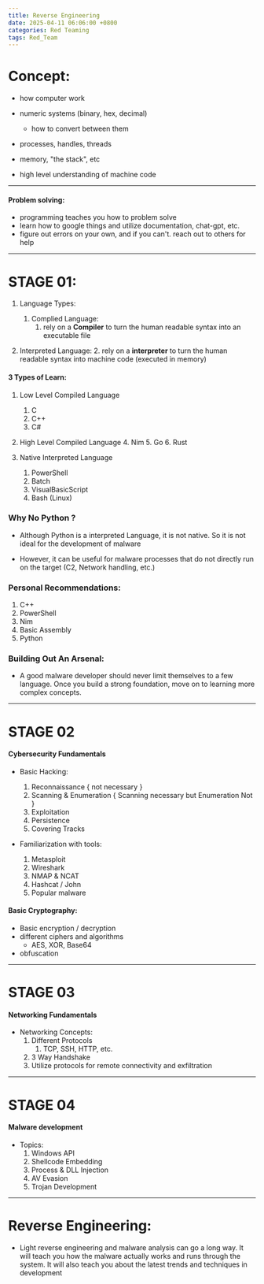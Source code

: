 ```yaml
---
title: Reverse Engineering
date: 2025-04-11 06:06:00 +0800
categories: Red Teaming
tags: Red_Team
---
```


# Concept:

* how computer work
* numeric systems (binary, hex, decimal)
	* how to convert between them

* processes, handles, threads
* memory, "the stack", etc
* high level understanding of machine code

---
#### Problem solving:

- programming teaches you how to problem solve
- learn how to google things and utilize documentation, chat-gpt, etc.
- figure out errors on your own, and if you can't. reach out to others for help

---

# STAGE 01:

1. Language Types:
	1. Complied Language:
		1. rely on a **Compiler** to turn the human readable syntax into an executable file

2. Interpreted Language:
	2. rely on a **interpreter** to turn the human readable syntax into machine code (executed in memory)

#### 3 Types of Learn:

1. Low Level Compiled Language
	1. C
	2. C++
	3. C#
	   
2. High Level Compiled Language
	4. Nim
	5. Go
	6. Rust
	   
3. Native Interpreted Language
	1. PowerShell
	2. Batch
	3. VisualBasicScript
	4. Bash (Linux)


### Why No Python ?

- Although Python is a interpreted Language, it is not native. So it is not ideal for the development of malware
  
- However, it can be useful for malware processes that do not directly run on the target (C2, Network handling, etc.)



### Personal Recommendations:

1. C++
2. PowerShell
3. Nim
4. Basic Assembly
5. Python

### Building Out An Arsenal:

- A good malware developer should never limit themselves to a few language. Once you build a strong foundation, move on to learning more complex concepts.

---

# STAGE 02

#### Cybersecurity Fundamentals

- Basic Hacking:
	1. Reconnaissance { not necessary }
	2. Scanning & Enumeration { Scanning necessary but Enumeration Not }
	3. Exploitation
	4. Persistence
	5. Covering Tracks


- Familiarization with tools:
	1. Metasploit
	2. Wireshark
	3. NMAP & NCAT
	4. Hashcat / John
	5. Popular malware

#### Basic Cryptography:

- Basic encryption / decryption
- different ciphers and algorithms
	- AES, XOR, Base64
- obfuscation

---

# STAGE 03
#### Networking Fundamentals

- Networking Concepts:
	1. Different Protocols
		1. TCP, SSH, HTTP, etc.
	2. 3 Way Handshake
	3. Utilize protocols for remote connectivity and exfiltration

---

# STAGE 04
#### Malware development

- Topics:
	1. Windows API
	2. Shellcode Embedding
	3. Process & DLL Injection
	4. AV Evasion
	5. Trojan Development

---

# Reverse Engineering:

- Light reverse engineering and malware analysis can go a long way. It will teach you how the malware actually works and runs through the system. It will also teach you about the latest trends and techniques in development


